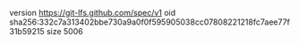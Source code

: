 version https://git-lfs.github.com/spec/v1
oid sha256:332c7a313402bbe730a9a0f0f595905038cc07808221218fc7aee77f31b59215
size 5006
